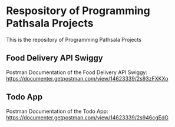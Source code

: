 # Respository of Programming Pathsala Projects

This is the repository of Programming Pathsala Projects

## Food Delivery API Swiggy

Postman Documentation of the Food Delivery API Swiggy: https://documenter.getpostman.com/view/14623339/2s93zFXKXo

## Todo App

Postman Documentation of the Todo App: https://documenter.getpostman.com/view/14623339/2s946cgEdG